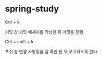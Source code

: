 # spring-study

Ctrl + k

커밋 창
커밋 메세지를 작성한 뒤 커밋을 진행

Ctrl + shift + k

푸쉬 창
변경 사항등을 잘 확인 한 뒤 푸쉬하도록 한다.
